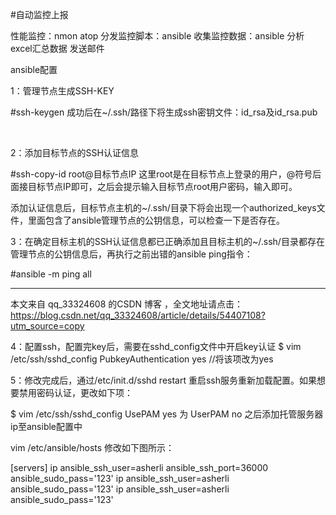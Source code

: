 #自动监控上报


性能监控：nmon atop
分发监控脚本：ansible
收集监控数据：ansible
分析excel汇总数据
发送邮件


ansible配置

1：管理节点生成SSH-KEY

#ssh-keygen
成功后在~/.ssh/路径下将生成ssh密钥文件：id_rsa及id_rsa.pub

 

2：添加目标节点的SSH认证信息

#ssh-copy-id root@目标节点IP
这里root是在目标节点上登录的用户，@符号后面接目标节点IP即可，之后会提示输入目标节点root用户密码，输入即可。

添加认证信息后，目标节点主机的~/.ssh/目录下将会出现一个authorized_keys文件，里面包含了ansible管理节点的公钥信息，可以检查一下是否存在。

3：在确定目标主机的SSH认证信息都已正确添加且目标主机的~/.ssh/目录都存在管理节点的公钥信息后，再执行之前出错的ansible ping指令：

#ansible -m ping all

---------------------

本文来自 qq_33324608 的CSDN 博客 ，全文地址请点击：https://blog.csdn.net/qq_33324608/article/details/54407108?utm_source=copy 

4：配置ssh，配置完key后，需要在sshd_config文件中开启key认证
$ vim /etc/ssh/sshd_config
PubkeyAuthentication yes  //将该项改为yes 

5：修改完成后，通过/etc/init.d/sshd restart 重启ssh服务重新加载配置。如果想要禁用密码认证，更改如下项：

$ vim /etc/ssh/sshd_config
UsePAM yes
为
UserPAM no
之后添加托管服务器ip至ansible配置中

vim /etc/ansible/hosts
修改如下图所示：

[servers]
ip ansible_ssh_user=asherli  ansible_ssh_port=36000  ansible_sudo_pass='123'
ip ansible_ssh_user=asherli  ansible_sudo_pass='123'
ip ansible_ssh_user=asherli  ansible_sudo_pass='123'
